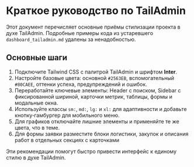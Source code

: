 <!-- Назначение файла: краткое руководство по адаптации интерфейса TailAdmin. -->
# Краткое руководство по TailAdmin

Этот документ перечисляет основные приёмы стилизации проекта в духе TailAdmin. Подробные примеры кода из устаревшего `dashboard_tailadmin.md` удалены за ненадобностью.

## Основные шаги

1. Подключите Tailwind CSS с палитрой TailAdmin и шрифтом **Inter**.
2. Настройте базовые цвета: основной `#2563EB`, вспомогательный `#80CAEE`, оттенки успеха, предупреждений и ошибок.
3. Переработайте ключевые элементы: Header с поиском, Sidebar с фиксированной шириной, карточки метрик, таблицы, формы и модальные окна.
4. Используйте классы `sm:`, `md:`, `lg:` и `xl:` для адаптивности и добавьте кнопку‑гамбургер для мобильного меню.
5. Для графиков отключайте лишние элементы и применяйте те же цвета, что в теме.
6. Для формы заявки разместите блоки логистики, закупок и описания работ
   в отдельных секциях с карточками

Эти рекомендации помогут быстро привести интерфейс к единому стилю в духе TailAdmin.
